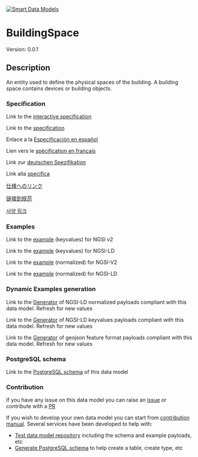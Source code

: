 [![Smart Data Models](https://smartdatamodels.org/wp-content/uploads/2022/01/SmartDataModels_logo.png "Logo")](https://smartdatamodels.org)
# BuildingSpace
Version: 0.0.1

## Description 

An entity used to define the physical spaces of the building. A building space contains devices or building objects.
### Specification

Link to the [interactive specification](https://swagger.lab.fiware.org/?url=https://smart-data-models.github.io/dataModel.S4BLDG/BuildingSpace/swagger.yaml)

Link to the [specification](https://github.com/smart-data-models/dataModel.S4BLDG/blob/master/BuildingSpace/doc/spec.md)

Enlace a la [Especificación en español](https://github.com/smart-data-models/dataModel.S4BLDG/blob/master/BuildingSpace/doc/spec_ES.md)

Lien vers le [spécification en français](https://github.com/smart-data-models/dataModel.S4BLDG/blob/master/BuildingSpace/doc/spec_FR.md)

Link zur [deutschen Spezifikation](https://github.com/smart-data-models/dataModel.S4BLDG/blob/master/BuildingSpace/doc/spec_DE.md)

Link alla [specifica](https://github.com/smart-data-models/dataModel.S4BLDG/blob/master/BuildingSpace/doc/spec_IT.md)

[仕様へのリンク](https://github.com/smart-data-models/dataModel.S4BLDG/blob/master/BuildingSpace/doc/spec_JA.md)

[链接到规范](https://github.com/smart-data-models/dataModel.S4BLDG/blob/master/BuildingSpace/doc/spec_ZH.md)

[사양 링크](https://github.com/smart-data-models/dataModel.S4BLDG/blob/master/BuildingSpace/doc/spec_KO.md)
### Examples

Link to the [example](https://smart-data-models.github.io/dataModel.S4BLDG/BuildingSpace/examples/example.json) (keyvalues) for NGSI v2

Link to the [example](https://smart-data-models.github.io/dataModel.S4BLDG/BuildingSpace/examples/example.jsonld) (keyvalues) for NGSI-LD

Link to the [example](https://smart-data-models.github.io/dataModel.S4BLDG/BuildingSpace/examples/example-normalized.json) (normalized) for NGSI-V2

Link to the [example](https://smart-data-models.github.io/dataModel.S4BLDG/BuildingSpace/examples/example-normalized.jsonld) (normalized) for NGSI-LD
### Dynamic Examples generation

Link to the [Generator](https://smartdatamodels.org/extra/ngsi-ld_generator.php?schemaUrl=https://raw.githubusercontent.com/smart-data-models/dataModel.S4BLDG/master/BuildingSpace/schema.json&email=info@smartdatamodels.org) of NGSI-LD normalized payloads compliant with this data model. Refresh for new values

Link to the [Generator](https://smartdatamodels.org/extra/ngsi-ld_generator_keyvalues.php?schemaUrl=https://raw.githubusercontent.com/smart-data-models/dataModel.S4BLDG/master/BuildingSpace/schema.json&email=info@smartdatamodels.org) of NGSI-LD keyvalues payloads compliant with this data model. Refresh for new values

Link to the [Generator](https://smartdatamodels.org/extra/geojson_features_generator.php?schemaUrl=https://raw.githubusercontent.com/smart-data-models/dataModel.S4BLDG/master/BuildingSpace/schema.json&email=info@smartdatamodels.org) of geojson feature format payloads compliant with this data model. Refresh for new values
### PostgreSQL schema

Link to the [PostgreSQL schema](https://github.com/smart-data-models/dataModel.S4BLDG/blob/master/BuildingSpace/schema.sql) of this data model
### Contribution

 If you have any issue on this data model you can raise an [issue](https://github.com/smart-data-models/dataModel.S4BLDG/issues)  or contribute with a [PR](https://github.com/smart-data-models/dataModel.S4BLDG/pulls)

 If you wish to develop your own data model you can start from [contribution manual](https://bit.ly/contribution_manual). Several services have been developed to help with: 
 - [Test data model repository](https://smartdatamodels.org/index.php/data-models-contribution-api/) including the schema and example payloads, etc
 - [Generate PostgreSQL schema](https://smartdatamodels.org/index.php/sql-service/) to help create a table, create type, etc